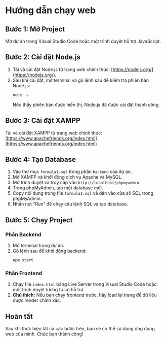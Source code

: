 # Hướng dẫn chạy web

## Bước 1: Mở Project
Mở dự án trong Visual Studio Code hoặc một trình duyệt hỗ trợ JavaScript.

## Bước 2: Cài đặt Node.js
1. Tải và cài đặt Node.js từ trang web chính thức: [https://nodejs.org/](https://nodejs.org/).
2. Sau khi cài đặt, mở terminal và gõ lệnh sau để kiểm tra phiên bản Node.js:
   ```bash
   node -v
   ```
   Nếu thấy phiên bản được hiển thị, Node.js đã được cài đặt thành công.

## Bước 3: Cài đặt XAMPP
Tải và cài đặt XAMPP từ trang web chính thức: [https://www.apachefriends.org/index.html](https://www.apachefriends.org/index.html)

## Bước 4: Tạo Database
1. Vào thư mục `formula1.sql` trong phần `backend` của dự án.
2. Mở XAMPP và khởi động dịch vụ Apache và MySQL.
3. Mở trình duyệt và truy cập vào `http://localhost/phpmyadmin`.
4. Trong phpMyAdmin, tạo một database mới.
5. Copy nội dung trong file `formula1.sql` và dán vào cửa sổ SQL trong phpMyAdmin.
6. Nhấn nút "Run" để chạy câu lệnh SQL và tạo database.

## Bước 5: Chạy Project
### Phần Backend
1. Mở terminal trong dự án.
2. Gõ lệnh sau để khởi động backend:
   ```bash
   npm start
   ```

### Phần Frontend
1. Chạy file `index.html` bằng Live Server trong Visual Studio Code hoặc một trình duyệt tương tự có hỗ trợ.
2. **Chú thích:** Nếu bạn chạy frontend trước, hãy load lại trang để dữ liệu được render chính xác.

## Hoàn tất
Sau khi thực hiện tất cả các bước trên, bạn sẽ có thể sử dụng ứng dụng web của mình. Chúc bạn thành công!